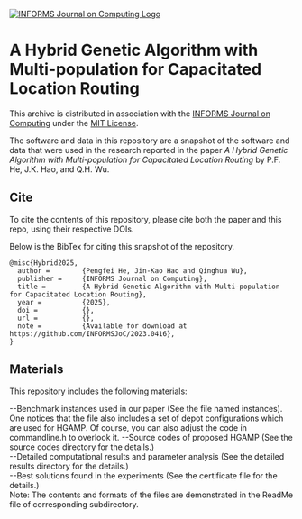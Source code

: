 [![INFORMS Journal on Computing Logo](https://INFORMSJoC.github.io/logos/INFORMS_Journal_on_Computing_Header.jpg)](https://pubsonline.informs.org/journal/ijoc)

# A Hybrid Genetic Algorithm with Multi-population for Capacitated Location Routing

This archive is distributed in association with the [INFORMS Journal on
Computing](https://pubsonline.informs.org/journal/ijoc) under the [MIT License](LICENSE).

The software and data in this repository are a snapshot of the software and data
that were used in the research reported in the paper _A Hybrid Genetic Algorithm with Multi-population for Capacitated Location Routing_ by P.F. He, J.K. Hao, and Q.H. Wu. 

## Cite

To cite the contents of this repository, please cite both the paper and this repo, using their respective DOIs.





Below is the BibTex for citing this snapshot of the repository.

```
@misc{Hybrid2025,
  author =        {Pengfei He, Jin-Kao Hao and Qinghua Wu},
  publisher =     {INFORMS Journal on Computing},
  title =         {A Hybrid Genetic Algorithm with Multi-population for Capacitated Location Routing},
  year =          {2025},
  doi =           {},
  url =           {},
  note =          {Available for download at https://github.com/INFORMSJoC/2023.0416},
} 
```

## Materials
This repository includes the following materials:

--Benchmark instances used in our paper (See the file named instances). One notices that the file also includes a set of depot configurations which are used for HGAMP. Of course, you can also adjust the code in commandline.h to overlook it. 
--Source codes of proposed HGAMP (See the source codes directory for the details.)   
--Detailed computational results and parameter analysis (See the detailed results directory for the details.)   
--Best solutions found in the experiments (See the certificate file for the details.)  
Note: The contents and formats of the files are demonstrated in the ReadMe file of corresponding subdirectory.  
  
